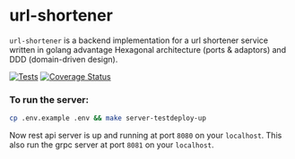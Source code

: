 # url-shortener

`url-shortener` is a backend implementation for a url shortener service written in golang advantage Hexagonal architecture (ports & adaptors) and DDD (domain-driven design).

[![Tests](https://github.com/aria3ppp/url-shortener/actions/workflows/tests.yml/badge.svg)](https://github.com/aria3ppp/url-shortener/actions/workflows/tests.yml)
[![Coverage Status](https://coveralls.io/repos/github/aria3ppp/url-shortener/badge.svg?branch=master)](https://coveralls.io/github/aria3ppp/url-shortener?branch=master)

### To run the server:

```bash
cp .env.example .env && make server-testdeploy-up
```

Now rest api server is up and running at port `8080` on your `localhost`.
This also run the grpc server at port `8081` on your `localhost`.
